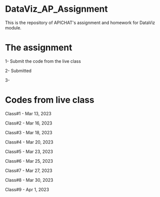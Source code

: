 # DataViz_AP_Assignment
This is the repository of APICHAT's assignment and homework for DataViz module.


# The assignment
1- Submit the code from the live class

2- Submitted 

3- 

# Codes from live class
Class#1 - Mar 13, 2023

Class#2 - Mar 16, 2023

Class#3 - Mar 18, 2023

Class#4 - Mar 20, 2023

Class#5 - Mar 23, 2023

Class#6 - Mar 25, 2023

Class#7 - Mar 27, 2023

Class#8 - Mar 30, 2023

Class#9 - Apr 1, 2023

